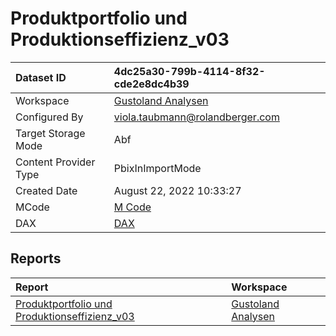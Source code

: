 



# Produktportfolio und Produktionseffizienz_v03

|Dataset ID|4dc25a30-799b-4114-8f32-cde2e8dc4b39|
| :--- | :--- |
|Workspace|[Gustoland Analysen](../Workspaces/Gustoland-Analysen.md)|
|Configured By|viola.taubmann@rolandberger.com|
|Target Storage Mode|Abf|
|Content Provider Type|PbixInImportMode|
|Created Date|August 22, 2022 10:33:27|
|MCode|[M Code](./Produktportfolio-und-Produktionseffizienz_v03/mcode.md)|
|DAX|[DAX](./Produktportfolio-und-Produktionseffizienz_v03/dax.md)|

## Reports

|Report|Workspace|
| :--- | :--- |
|[Produktportfolio und Produktionseffizienz_v03](../Reports/Produktportfolio-und-Produktionseffizienz_v03.md)|[Gustoland Analysen](../Workspaces/Gustoland-Analysen.md)|
